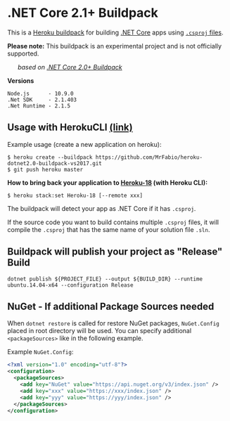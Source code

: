 # .NET Core 2.1+ Buildpack
This is a [Heroku buildpack](http://devcenter.heroku.com/articles/buildpack) for building [.NET Core](https://www.microsoft.com/net/core) apps using [`.csproj` files](https://docs.microsoft.com/en-us/dotnet/articles/core/tools/project-json).

**Please note:** 
This buildpack is an experimental project and is not officially supported.


&nbsp;&nbsp;&nbsp;&nbsp;&nbsp;&nbsp;*based on [.NET Core 2.0+ Buildpack](https://github.com/MrFabio/heroku-dotnet2.0-buildpack-vs2017)*

**Versions**

	Node.js      - 10.9.0
	.Net SDK     - 2.1.403
	.Net Runtime - 2.1.5
	
## Usage with HerokuCLI [(link)](https://devcenter.heroku.com/articles/heroku-cli)

Example usage (create a new application on heroku):

    $ heroku create --buildpack https://github.com/MrFabio/heroku-dotnet2.0-buildpack-vs2017.git
    $ git push heroku master

**How to bring back your application to [Heroku-18](https://devcenter.heroku.com/articles/heroku-18-stack) (with Heroku CLI):**

    $ heroku stack:set Heroku-18 [--remote xxx]

The buildpack will detect your app as .NET Core if it has `.csproj`. 

If the source code you want to build contains multiple `.csproj` files, 
it will compile the `.csproj` that has the same name of your solution file `.sln`.

## Buildpack will publish your project as "Release" Build

    dotnet publish ${PROJECT_FILE} --output ${BUILD_DIR} --runtime ubuntu.14.04-x64 --configuration Release

## NuGet - If additional Package Sources needed

When `dotnet restore` is called for restore NuGet packages, `NuGet.Config` placed in root directory will be used. 
You can specify additional `<packageSources>` like in the following example.

Example `NuGet.Config`:
```xml
<?xml version="1.0" encoding="utf-8"?>
<configuration>
  <packageSources>
    <add key="NuGet" value="https://api.nuget.org/v3/index.json" />
	<add key="xxx" value="https://xxx/index.json" />
    <add key="yyy" value="https://yyy/index.json" />
  </packageSources>
</configuration>
```
